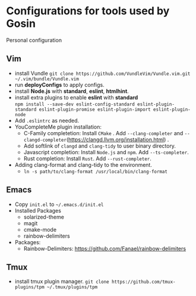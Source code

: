 # Configurations for tools used by Gosin
Personal configuration

## Vim
* install Vundle ```git clone https://github.com/VundleVim/Vundle.vim.git ~/.vim/bundle/Vundle.vim```
* run **deployConfigs** to apply configs. 
* install **Node.js** with **standard**, **eslint**, **htmlhint**.  
* install extra plugins to enable **eslint** with **standard**  
  ```npm install --save-dev eslint-config-standard eslint-plugin-standard eslint-plugin-promise eslint-plugin-import eslint-plugin-node```
* Add ```.eslintrc``` as needed.  
* YouCompleteMe plugin installation:
  * C-Family completetion: Install `CMake` . Add `--clang-completer` and `--clangd-completer`(https://clangd.llvm.org/installation.html) .
  * Add softlink of `clangd` and `clang-tidy` to user binary directory.
  * Javascript completion: Install `Node.js` and `npm`. Add `--ts-completer`.
  * Rust completion: Install `Rust`. Add `--rust-completer`.
* Adding clang-format and clang-tidy to the environment.
  * `ln -s path/to/clang-format /usr/local/bin/clang-format`

## Emacs
* Copy `init.el` to `~/.emacs.d/init.el`
* Installed Packages
  * solarized-theme
  * magit
  * cmake-mode
  * rainbow-delimiters
* Packages:
  * Rainbow-Delimiters: https://github.com/Fanael/rainbow-delimiters


## Tmux
* install tmux plugin manager.
  `git clone https://github.com/tmux-plugins/tpm ~/.tmux/plugins/tpm`

  

